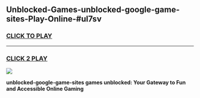 
## Unblocked-Games-unblocked-google-game-sites-Play-Online-#ul7sv
<h3>
<a href="https://premium.freeplayer.one?title=unblocked-google-game-sites&ref=27F">CLICK TO PLAY</a></h3>
<hr>

<h3>
<a href="https://premium.freeplayer.one?title=unblocked-google-game-sites&ref=27F">CLICK 2 PLAY</a>
  
</h3>

<a href="https://premium.freeplayer.one?title=unblocked-google-game-sites&ref=27F"><img src="https://clearcache.store/games.png"></a>


**unblocked-google-game-sites games unblocked: Your Gateway to Fun and Accessible Online Gaming**
